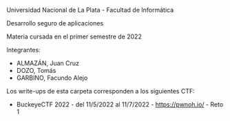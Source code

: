 Universidad Nacional de La Plata - Facultad de Informática

Desarrollo seguro de aplicaciones

Materia cursada en el primer semestre de 2022

Integrantes:

* ALMAZÁN, Juan Cruz
* DOZO, Tomás
* GARBINO, Facundo Alejo

Los write-ups de esta carpeta corresponden a los siguientes CTF:

* BuckeyeCTF 2022 - del 11/5/2022 al 11/7/2022 - https://pwnoh.io/ - Reto 1
